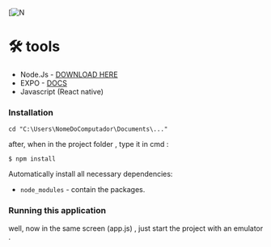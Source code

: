   [![N](https://img.shields.io/npm/v/node-emoji.svg?style=flat-square)
# 🛠 tools
 - Node.Js - [DOWNLOAD HERE](https://nodejs.org/en/)
 - EXPO - [DOCS](https://docs.expo.io/)
 - Javascript (React native)

 ### Installation
   ```
   cd "C:\Users\NomeDoComputador\Documents\..."
   ```

  after, when in the project folder , type it in cmd :

   `$ npm install`

  Automatically install all necessary dependencies:

- `node_modules` -  contain the packages.

### Running this application 

well, now in the same screen (app.js) , just start the project with an emulator .
